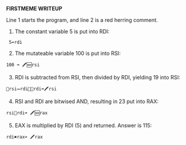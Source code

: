 **FIRSTMEME WRITEUP**

Line 1 starts the program, and line 2 is a red herring comment.

1. The constant variable 5 is put into RDI:

` 5➡️rdi`
  
2. The mutateable variable 100 is put into RSI:

`100 ➡️ 🖍🆕rsi`
  
3. RDI is subtracted from RSI, then divided by RDI, yielding 19 into RSI:

`🤜rsi➖rdi🤛➗rdi➡️🖍rsi`
  
4. RSI and RDI are bitwised AND, resulting in 23 put into RAX:

 `rsi💢rdi➡️ 🖍🆕rax`
  
5. EAX is multiplied by RDI (5) and returned. Answer is 115:

`rdi✖rax➡️ 🖍rax`

